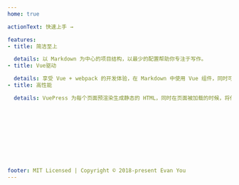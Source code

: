 ```yaml
---
home: true

actionText: 快速上手 →

features:
- title: 简洁至上

  details: 以 Markdown 为中心的项目结构，以最少的配置帮助你专注于写作。
- title: Vue驱动

  details: 享受 Vue + webpack 的开发体验，在 Markdown 中使用 Vue 组件，同时可以使用 Vue 来开发自定义主题。
- title: 高性能

  details: VuePress 为每个页面预渲染生成静态的 HTML，同时在页面被加载的时候，将作为 SPA 运行。

   
   
   
   
   
   
   
   
   
footer: MIT Licensed | Copyright © 2018-present Evan You
---
```

